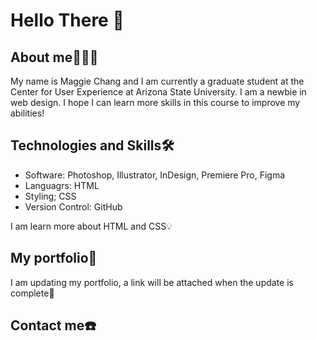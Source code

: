 # Hello There 👋

## About me🙋🏻‍♀️ 

My name is Maggie Chang and I am currently a graduate student at the Center for User Experience at Arizona State University. I am a newbie in web design. I hope I can learn more skills in this course to improve my abilities!


## Technologies and Skills🛠️

* Software: Photoshop, Illustrator, InDesign, Premiere Pro, Figma
* Languagrs: HTML
* Styling; CSS
* Version Control: GitHub

I am learn more about HTML and CSS💡

## My portfolio💼

I am updating my portfolio, a link will be attached when the update is complete🔗

## Contact me☎️

[Linkin]:(https://www.linkedin.com/in/man-chih-chang-136665326/)
[Gmail]: (mchang51@asu.edu)

